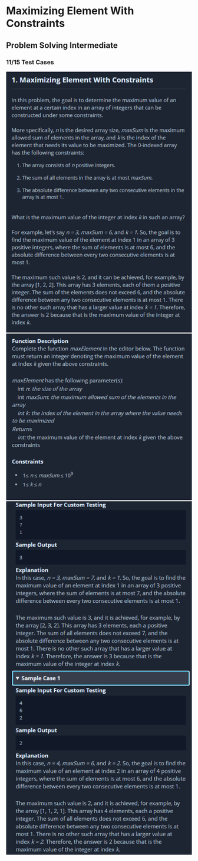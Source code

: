 # Maximizing Element With Constraints
## Problem Solving Intermediate
### 11/15 Test Cases 

![problem](problem_1.png)
![problem](problem_2.png)
![problem](problem_3.png)
